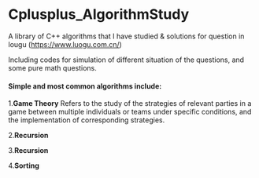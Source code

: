 # Cplusplus_AlgorithmStudy
A library of C++ algorithms that I have studied & solutions for question in lougu (https://www.luogu.com.cn/)

Including codes for simulation of different situation of the questions, and some pure math questions.

#### Simple and most common algorithms include:
1.**Game Theory**
  Refers to the study of the strategies of relevant parties in a game between multiple individuals or teams under specific conditions, and the implementation of corresponding strategies.
  
2.**Recursion**


3.**Recursion**

4.**Sorting**
